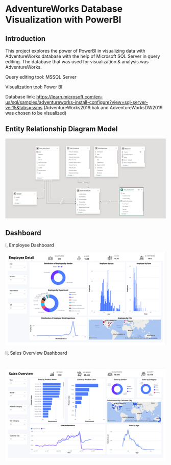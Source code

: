 
# AdventureWorks Database Visualization with PowerBI
## Introduction
This project explores the power of PowerBI in visualizing data with AdventureWorks database with the help of Microsoft SQL Server in query editing. The database that was used for visualization & analysis was AdventureWorks.

Query editing tool: MSSQL Server

Visualization tool: Power BI

Database link: https://learn.microsoft.com/en-us/sql/samples/adventureworks-install-configure?view=sql-server-ver15&tabs=ssms (AdventureWorks2019.bak and AdventureWorksDW2019 was chosen to be visualized)

## Entity Relationship Diagram Model

![Screenshot](Dashoards/EntityRelationshipDiagram.png)

## Dashboard
i, Employee Dashboard

![Screenshot](Dashoards/EmployeeDashboard.png)

ii, Sales Overview Dashboard

![Screenshot](Dashoards/SalesOverviewDashboard.png)
=======

